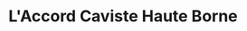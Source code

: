 ---
title: "L'Accord Caviste Haute Borne"
url: /villeneuve-dascq/laccord-caviste-haute-borne/
shop: Spirituosen
---